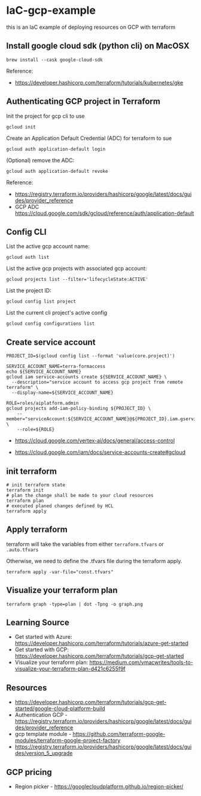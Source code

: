 # IaC-gcp-example
this is an IaC example of deploying resources on GCP with terraform 

## Install google cloud sdk (python cli) on MacOSX
```shell
brew install --cask google-cloud-sdk
```

Reference:
* https://developer.hashicorp.com/terraform/tutorials/kubernetes/gke

## Authenticating GCP project in Terraform
Init the project for gcp cli to use
```shell
gcloud init
```

Create an Application Default Credential (ADC) for terraform to sue
```shell
gcloud auth application-default login
```

(Optional) remove the ADC:
```shell
gcloud auth application-default revoke
```

Reference:
* https://registry.terraform.io/providers/hashicorp/google/latest/docs/guides/provider_reference
* GCP ADC https://cloud.google.com/sdk/gcloud/reference/auth/application-default

## Config CLI
List the active gcp account name:
```shell
gcloud auth list
```

List the active gcp projects with associated gcp account:
```shell
gcloud projects list --filter='lifecycleState:ACTIVE'
```

List the project ID:
```shell
gcloud config list project
```

List the current cli project's active config
```shell
gcloud config configurations list
```

## Create service account
```shell
PROJECT_ID=$(gcloud config list --format 'value(core.project)')
```

```shell
SERVICE_ACCOUNT_NAME=terra-formaccess
echo ${SERVICE_ACCOUNT_NAME}
gcloud iam service-accounts create ${SERVICE_ACCOUNT_NAME} \
  --description="service account to access gcp project from remote terraform" \
  --display-name=${SERVICE_ACCOUNT_NAME}
```

```shell
ROLE=roles/aiplatform.admin
gcloud projects add-iam-policy-binding ${PROJECT_ID} \
    --member="serviceAccount:${SERVICE_ACCOUNT_NAME}@${PROJECT_ID}.iam.gserviceaccount.com" \
    --role=${ROLE}
```
* https://cloud.google.com/vertex-ai/docs/general/access-control

* https://cloud.google.com/iam/docs/service-accounts-create#gcloud

## init terraform
```shell
# init terraform state
terraform init
# plan the change shall be made to your cloud resources
terraform plan
# executed planed changes defined by HCL 
terraform apply
```

## Apply terraform
terraform will take the variables from either `terraform.tfvars` or `.auto.tfvars`

Otherwise, we need to define the .tfvars file during the terraform apply.
```shell
terraform apply -var-file="const.tfvars"
```

## Visualize your terraform plan
```shell
terraform graph -type=plan | dot -Tpng -o graph.png
```

## Learning Source
* Get started with Azure: https://developer.hashicorp.com/terraform/tutorials/azure-get-started
* Get started with GCP: https://developer.hashicorp.com/terraform/tutorials/gcp-get-started
* Visualize your terraform plan: https://medium.com/vmacwrites/tools-to-visualize-your-terraform-plan-d421c6255f9f

## Resources
* https://developer.hashicorp.com/terraform/tutorials/gcp-get-started/google-cloud-platform-build
* Authentication GCP - https://registry.terraform.io/providers/hashicorp/google/latest/docs/guides/provider_reference
* gcp template module - https://github.com/terraform-google-modules/terraform-google-project-factory
* https://registry.terraform.io/providers/hashicorp/google/latest/docs/guides/version_5_upgrade

## GCP pricing
* Region picker - https://googlecloudplatform.github.io/region-picker/


